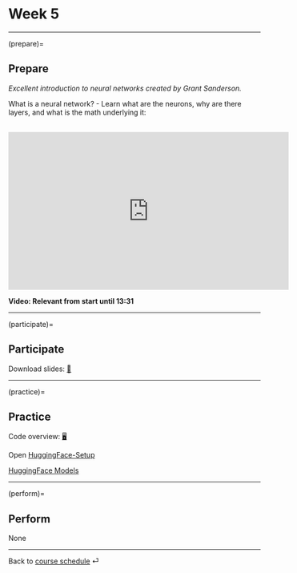# Week 5


---

(prepare)=
## Prepare


*Excellent introduction to neural networks created by Grant Sanderson.* 

What is a neural network? - Learn what are the neurons, why are there layers, and what is the math underlying it:

<br>

<iframe width="560" height="315" src="https://www.youtube-nocookie.com/embed/aircAruvnKk" title="YouTube video player" frameborder="0" allow="accelerometer; autoplay; clipboard-write; encrypted-media; gyroscope; picture-in-picture" allowfullscreen></iframe>

**Video: Relevant from start until 13:31**


---


(participate)=
## Participate




Download slides: [📑](https://drive.google.com/file/d/1-1fCMnIrZYAQzAdKs_biGgtdrM9-Bsfz/view?usp=sharing)



---




(practice)=
## Practice

Code overview: [🖥](../docs/code-overview.md)


Open [HuggingFace-Setup](../docs/huggingface.md)

[HuggingFace Models](https://github.com/kirenz/huggingface)


---


(perform)=
## Perform

None

---

Back to [course schedule](../docs/course-schedule.md) ⏎
